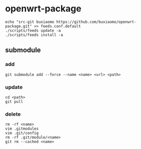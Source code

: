 # openwrt-package

```
echo "src-git buxiaomo https://github.com/buxiaomo/openwrt-package.git" >> feeds.conf.default
./scripts/feeds update -a
./scripts/feeds install -a
```

## submodule

### add 

```
git submodule add --force --name <name> <url> <path>
```

### update

```
cd <path>
git pull
```

### delete

```
rm -rf <name>
vim .gitmodules
vim .git/config
rm -rf .git/module/<name>
git rm --cached <name>
```